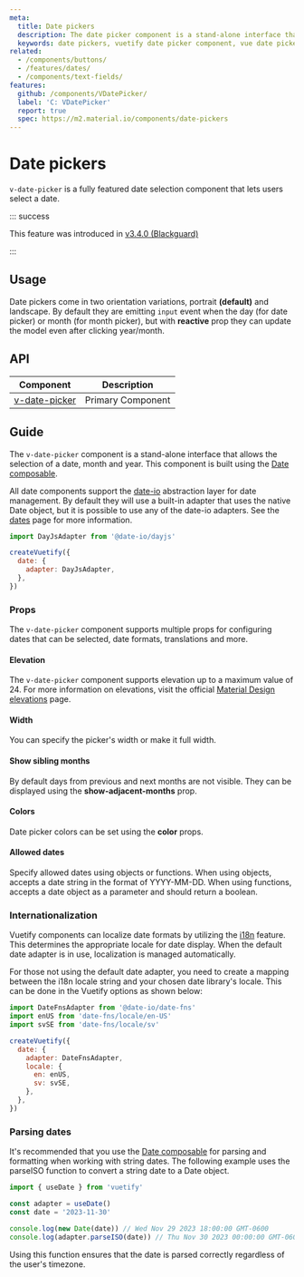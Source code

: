 ```yaml
---
meta:
  title: Date pickers
  description: The date picker component is a stand-alone interface that allows the selection of a date, month and year.
  keywords: date pickers, vuetify date picker component, vue date picker component
related:
  - /components/buttons/
  - /features/dates/
  - /components/text-fields/
features:
  github: /components/VDatePicker/
  label: 'C: VDatePicker'
  report: true
  spec: https://m2.material.io/components/date-pickers
---
```


# Date pickers

`v-date-picker` is a fully featured date selection component that lets users select a date.

<PageFeatures />

::: success

This feature was introduced in [v3.4.0 (Blackguard)](/getting-started/release-notes/?version=v3.4.0)

:::

## Usage

Date pickers come in two orientation variations, portrait **(default)** and landscape. By default they are emitting `input` event when the day (for date picker) or month (for month picker), but with **reactive** prop they can update the model even after clicking year/month.

<ExamplesUsage name="v-date-picker" />

<PromotedEntry />

## API

| Component | Description |
| - | - |
| [v-date-picker](/api/v-date-picker/) | Primary Component |

<ApiInline hide-links />

## Guide

The `v-date-picker` component is a stand-alone interface that allows the selection of a date, month and year. This component is built using the [Date composable](/features/dates/).

All date components support the [date-io](https://github.com/dmtrKovalenko/date-io) abstraction layer for date management. By default they will use a built-in adapter that uses the native Date object, but it is possible to use any of the date-io adapters. See the [dates](/features/dates/) page for more information.

```js
import DayJsAdapter from '@date-io/dayjs'

createVuetify({
  date: {
    adapter: DayJsAdapter,
  },
})
```

### Props

The `v-date-picker` component supports multiple props for configuring dates that can be selected, date formats, translations and more.

#### Elevation

The `v-date-picker` component supports elevation up to a maximum value of 24. For more information on elevations, visit the official [Material Design elevations](https://material.io/design/environment/elevation.html) page.

<ExamplesExample file="v-date-picker/prop-elevation" />

#### Width

You can specify the picker's width or make it full width.

<ExamplesExample file="v-date-picker/prop-width" />

#### Show sibling months

By default days from previous and next months are not visible. They can be displayed using the **show-adjacent-months** prop.

<ExamplesExample file="v-date-picker/prop-show-adjacent-months" />

#### Colors

Date picker colors can be set using the **color** props.

<ExamplesExample file="v-date-picker/prop-colors" />

#### Allowed dates

Specify allowed dates using objects or functions. When using objects, accepts a date string in the format of YYYY-MM-DD. When using functions, accepts a date object as a parameter and should return a boolean.

<ExamplesExample file="v-date-picker/prop-allowed-dates" />

### Internationalization

Vuetify components can localize date formats by utilizing the [i18n](/features/internationalization) feature. This determines the appropriate locale for date display. When the default date adapter is in use, localization is managed automatically.

For those not using the default date adapter, you need to create a mapping between the i18n locale string and your chosen date library's locale. This can be done in the Vuetify options as shown below:

```js
import DateFnsAdapter from '@date-io/date-fns'
import enUS from 'date-fns/locale/en-US'
import svSE from 'date-fns/locale/sv'

createVuetify({
  date: {
    adapter: DateFnsAdapter,
    locale: {
      en: enUS,
      sv: svSE,
    },
  },
})
```

### Parsing dates

It's recommended that you use the [Date composable](/features/dates/) for parsing and formatting when working with string dates. The following example uses the parseISO function to convert a string date to a Date object.

```js
import { useDate } from 'vuetify'

const adapter = useDate()
const date = '2023-11-30'

console.log(new Date(date)) // Wed Nov 29 2023 18:00:00 GMT-0600
console.log(adapter.parseISO(date)) // Thu Nov 30 2023 00:00:00 GMT-0600
```

Using this function ensures that the date is parsed correctly regardless of the user's timezone.
